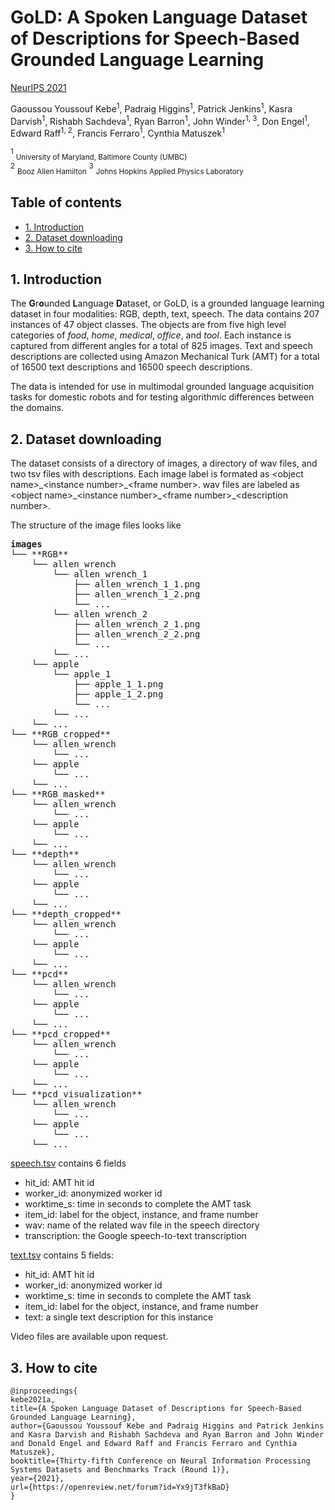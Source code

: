 # GoLD: A Spoken Language Dataset of Descriptions for Speech-Based Grounded Language Learning

[NeurIPS 2021](https://openreview.net/pdf?id=Yx9jT3fkBaD)

Gaoussou Youssouf Kebe<sup>1</sup>, Padraig Higgins<sup>1</sup>, Patrick Jenkins<sup>1</sup>, Kasra Darvish<sup>1</sup>, Rishabh Sachdeva<sup>1</sup>, Ryan Barron<sup>1</sup>, John Winder<sup>1, 3</sup>, Don Engel<sup>1</sup>, Edward Raff<sup>1, 2</sup>, Francis Ferraro<sup>1</sup>, Cynthia Matuszek<sup>1</sup>

<sup>1</sup> <sub>University of Maryland, Baltimore County (UMBC)</sub>  
<sup>2</sup> <sub>Booz Allen Hamilton</sub>
<sup>3</sup> <sub>Johns Hopkins Applied Physics Laboratory</sub>

## Table of contents 

* [1. Introduction](#1-introduction)
* [2. Dataset downloading](#2-dataset-downloading)
* [3. How to cite](#3-how-to-cite)

## 1. Introduction

The **G**r**o**unded **L**anguage **D**ataset, or GoLD, is a grounded language learning dataset in four modalities: RGB, depth, text, speech. The data contains 207 instances of 47 object classes. The objects are from five high level categories of _food_, _home_, _medical_, _office_, and _tool_. Each instance is captured from different angles for a total of 825 images. Text and speech descriptions are collected using Amazon Mechanical Turk (AMT) for a total of 16500 text descriptions and 16500 speech descriptions.

The data is intended for use in multimodal grounded language acquisition tasks for domestic robots and for testing algorithmic differences between the domains.

## 2. Dataset downloading

The dataset consists of a directory of images, a directory of wav files, and two tsv files with descriptions. Each image label is formated as \<object name\>\_\<instance number\>\_\<frame number\>. wav files are labeled as \<object name\>\_\<instance number\>\_\<frame number\>\_\<description number\>.

The structure of the image files looks like
<pre>
<b>images</b>
└── **RGB**
    └── allen_wrench
        └── allen_wrench_1
            ├── allen_wrench_1_1.png
            ├── allen_wrench_1_2.png
            └── ...
        └── allen_wrench_2
            ├── allen_wrench_2_1.png
            ├── allen_wrench_2_2.png
            └── ...
        └── ...
    └── apple
        └── apple_1
            ├── apple_1_1.png
            ├── apple_1_2.png
            └── ...
        └── ...
    └── ...
└── **RGB_cropped**
    └── allen_wrench
        └── ...
    └── apple
        └── ...
    └── ...
└── **RGB_masked**
    └── allen_wrench
        └── ...
    └── apple
        └── ...
    └── ...
└── **depth**
    └── allen_wrench
        └── ...
    └── apple
        └── ...
    └── ...
└── **depth_cropped**
    └── allen_wrench
        └── ...
    └── apple
        └── ...
    └── ...
└── **pcd**
    └── allen_wrench
        └── ...
    └── apple
        └── ...
    └── ...
└── **pcd_cropped**
    └── allen_wrench
        └── ...
    └── apple
        └── ...
    └── ...
└── **pcd_visualization**
    └── allen_wrench
        └── ...
    └── apple
        └── ...
    └── ...
</pre>

[speech.tsv](speech.tsv) contains 6 fields
- hit_id: AMT hit id
- worker_id: anonymized worker id
- worktime_s: time in seconds to complete the AMT task
- item_id: label for the object, instance, and frame number
- wav: name of the related wav file in the speech directory
- transcription: the Google speech-to-text transcription

[text.tsv](text.tsv) contains 5 fields:
- hit_id: AMT hit id
- worker_id: anonymized worker id
- worktime_s: time in seconds to complete the AMT task
- item_id: label for the object, instance, and frame number
- text: a single text description for this instance

Video files are available upon request.

## 3. How to cite
```
@inproceedings{
kebe2021a,
title={A Spoken Language Dataset of Descriptions for Speech-Based Grounded Language Learning},
author={Gaoussou Youssouf Kebe and Padraig Higgins and Patrick Jenkins and Kasra Darvish and Rishabh Sachdeva and Ryan Barron and John Winder and Donald Engel and Edward Raff and Francis Ferraro and Cynthia Matuszek},
booktitle={Thirty-fifth Conference on Neural Information Processing Systems Datasets and Benchmarks Track (Round 1)},
year={2021},
url={https://openreview.net/forum?id=Yx9jT3fkBaD}
}
```

